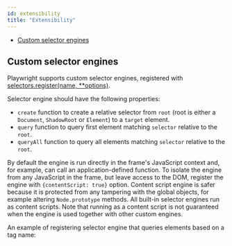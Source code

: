 ```yaml
---
id: extensibility
title: "Extensibility"
---
```


- [Custom selector engines](#custom-selector-engines)

## Custom selector engines

Playwright supports custom selector engines, registered with [selectors.register(name, **options)](./api/class-selectors.md#selectorsregistername-options).

Selector engine should have the following properties:
- `create` function to create a relative selector from `root` (root is either a `Document`, `ShadowRoot` or `Element`) to a `target` element.
- `query` function to query first element matching `selector` relative to the `root`.
- `queryAll` function to query all elements matching `selector` relative to the `root`.

By default the engine is run directly in the frame's JavaScript context and, for example, can call an application-defined function. To isolate the engine from any JavaScript in the frame, but leave access to the DOM, register the engine with `{contentScript: true}` option. Content script engine is safer because it is protected from any tampering with the global objects, for example altering `Node.prototype` methods. All built-in selector engines run as content scripts. Note that running as a content script is not guaranteed when the engine is used together with other custom engines.

An example of registering selector engine that queries elements based on a tag name:

[Accessibility]: ./api/class-accessibility.md "Accessibility"
[Browser]: ./api/class-browser.md "Browser"
[BrowserContext]: ./api/class-browsercontext.md "BrowserContext"
[BrowserType]: ./api/class-browsertype.md "BrowserType"
[CDPSession]: ./api/class-cdpsession.md "CDPSession"
[ChromiumBrowserContext]: ./api/class-chromiumbrowsercontext.md "ChromiumBrowserContext"
[ConsoleMessage]: ./api/class-consolemessage.md "ConsoleMessage"
[Dialog]: ./api/class-dialog.md "Dialog"
[Download]: ./api/class-download.md "Download"
[ElementHandle]: ./api/class-elementhandle.md "ElementHandle"
[FileChooser]: ./api/class-filechooser.md "FileChooser"
[Frame]: ./api/class-frame.md "Frame"
[JSHandle]: ./api/class-jshandle.md "JSHandle"
[Keyboard]: ./api/class-keyboard.md "Keyboard"
[Mouse]: ./api/class-mouse.md "Mouse"
[Page]: ./api/class-page.md "Page"
[Playwright]: ./api/class-playwright.md "Playwright"
[Request]: ./api/class-request.md "Request"
[Response]: ./api/class-response.md "Response"
[Route]: ./api/class-route.md "Route"
[Selectors]: ./api/class-selectors.md "Selectors"
[TimeoutError]: ./api/class-timeouterror.md "TimeoutError"
[Touchscreen]: ./api/class-touchscreen.md "Touchscreen"
[Video]: ./api/class-video.md "Video"
[WebSocket]: ./api/class-websocket.md "WebSocket"
[Worker]: ./api/class-worker.md "Worker"
[Element]: https://developer.mozilla.org/en-US/docs/Web/API/element "Element"
[Evaluation Argument]: ./core-concepts.md#evaluationargument "Evaluation Argument"
[Promise]: https://developer.mozilla.org/en-US/docs/Web/JavaScript/Reference/Global_Objects/Promise "Promise"
[iterator]: https://developer.mozilla.org/en-US/docs/Web/JavaScript/Reference/Iteration_protocols "Iterator"
[origin]: https://developer.mozilla.org/en-US/docs/Glossary/Origin "Origin"
[selector]: https://developer.mozilla.org/en-US/docs/Web/CSS/CSS_Selectors "selector"
[Serializable]: https://developer.mozilla.org/en-US/docs/Web/JavaScript/Reference/Global_Objects/JSON/stringify#Description "Serializable"
[UIEvent.detail]: https://developer.mozilla.org/en-US/docs/Web/API/UIEvent/detail "UIEvent.detail"
[UnixTime]: https://en.wikipedia.org/wiki/Unix_time "Unix Time"
[xpath]: https://developer.mozilla.org/en-US/docs/Web/XPath "xpath"

[Any]: https://docs.python.org/3/library/typing.html#typing.Any "Any"
[bool]: https://docs.python.org/3/library/stdtypes.html "bool"
[Callable]: https://docs.python.org/3/library/typing.html#typing.Callable "Callable"
[EventContextManager]: https://docs.python.org/3/reference/datamodel.html#context-managers "Event context manager"
[Dict]: https://docs.python.org/3/library/typing.html#typing.Dict "Dict"
[float]: https://docs.python.org/3/library/stdtypes.html#numeric-types-int-float-complex "float"
[int]: https://docs.python.org/3/library/stdtypes.html#numeric-types-int-float-complex "int"
[List]: https://docs.python.org/3/library/typing.html#typing.List "List"
[NoneType]: https://docs.python.org/3/library/constants.html#None "None"
[Pattern]: https://docs.python.org/3/library/re.html "Pattern"
[URL]: https://en.wikipedia.org/wiki/URL "URL"
[pathlib.Path]: https://realpython.com/python-pathlib/ "pathlib.Path"
[str]: https://docs.python.org/3/library/stdtypes.html#text-sequence-type-str "str"
[Union]: https://docs.python.org/3/library/typing.html#typing.Union "Union"